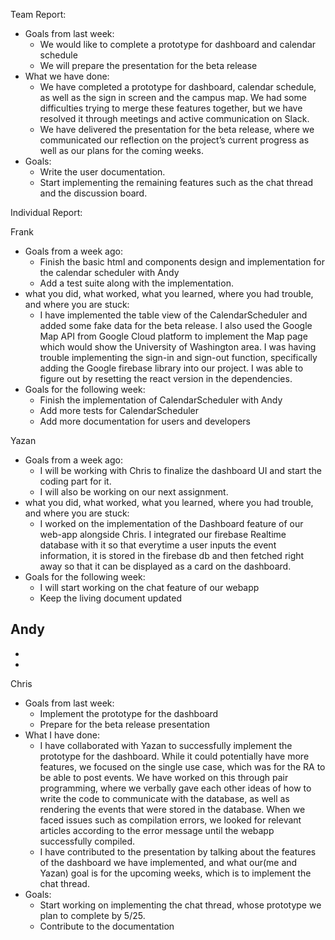 Team Report: 
- Goals from last week:
  - We would like to complete a prototype for dashboard and calendar schedule
  - We will prepare the presentation for the beta release
- What we have done:
  - We have completed a prototype for dashboard, calendar schedule, as well as the sign in screen and the campus map. We had some difficulties trying to merge these features together, but we have resolved it through meetings and active communication on Slack.
  - We have delivered the presentation for the beta release, where we communicated our reflection on the project’s current progress as well as our plans for the coming weeks.
- Goals:
  - Write the user documentation.
  - Start implementing the remaining features such as the chat thread and the discussion board.


Individual Report:

Frank
- Goals from a week ago: 
  - Finish the basic html and components design and implementation for the calendar scheduler with Andy
  - Add a test suite along with the implementation.
- what you did, what worked, what you learned, where you had trouble, and where you are stuck:
  - I have implemented the table view of the CalendarScheduler and added some fake data for the beta release. I also used the Google Map API from Google Cloud platform to implement the Map page which would show the University of Washington area. I was having trouble implementing the sign-in and sign-out function, specifically adding the Google firebase library into our project. I was able to figure out by resetting the react version in the dependencies. 
- Goals for the following week: 
  - Finish the implementation of CalendarScheduler with Andy
  - Add more tests for CalendarScheduler
  - Add more documentation for users and developers

Yazan
- Goals from a week ago:
  - I will be working with Chris to finalize the dashboard UI and start the coding part for it.
  - I will also be working on our next assignment.
- what you did, what worked, what you learned, where you had trouble, and where you are stuck:
  - I worked on the implementation of the Dashboard feature of our web-app alongside Chris. I integrated our firebase Realtime database with it so that everytime a user inputs the event information, it is stored in the firebase db and then fetched right away so that it can be displayed as a card on the dashboard.
- Goals for the following week: 
  - I will start working on the chat feature of our webapp
  - Keep the living document updated

Andy
-
-
-

Chris
 - Goals from last week:
   - Implement the prototype for the dashboard
   - Prepare for the beta release presentation 
 - What I have done:
   - I have collaborated with Yazan to successfully implement the prototype for the dashboard. While it could potentially have more features, we focused on the single use case, which was for the RA to be able to post events. We have worked on this through pair programming, where we verbally gave each other ideas of how to write the code to communicate with the database, as well as rendering the events that were stored in the database. When we faced issues such as compilation errors, we looked for relevant articles according to the error message until the webapp successfully compiled.
   - I have contributed to the presentation by talking about the features of the dashboard we have implemented, and what our(me and Yazan) goal is for the upcoming weeks, which is to implement the chat thread.
 - Goals:
   - Start working on implementing the chat thread, whose prototype we plan to complete by 5/25.
   - Contribute to the documentation
